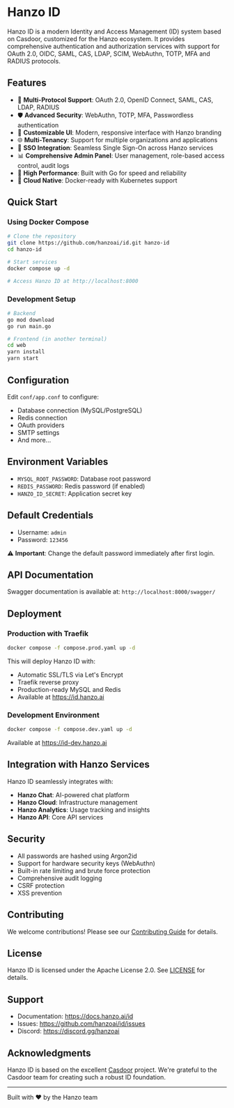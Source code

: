 # Hanzo ID

Hanzo ID is a modern Identity and Access Management (ID) system based on Casdoor, customized for the Hanzo ecosystem. It provides comprehensive authentication and authorization services with support for OAuth 2.0, OIDC, SAML, CAS, LDAP, SCIM, WebAuthn, TOTP, MFA and RADIUS protocols.

## Features

- 🔐 **Multi-Protocol Support**: OAuth 2.0, OpenID Connect, SAML, CAS, LDAP, RADIUS
- 🛡️ **Advanced Security**: WebAuthn, TOTP, MFA, Passwordless authentication
- 🎨 **Customizable UI**: Modern, responsive interface with Hanzo branding
- 🌐 **Multi-Tenancy**: Support for multiple organizations and applications
- 🔄 **SSO Integration**: Seamless Single Sign-On across Hanzo services
- 📊 **Comprehensive Admin Panel**: User management, role-based access control, audit logs
- 🚀 **High Performance**: Built with Go for speed and reliability
- 🐳 **Cloud Native**: Docker-ready with Kubernetes support

## Quick Start

### Using Docker Compose

```bash
# Clone the repository
git clone https://github.com/hanzoai/id.git hanzo-id
cd hanzo-id

# Start services
docker compose up -d

# Access Hanzo ID at http://localhost:8000
```

### Development Setup

```bash
# Backend
go mod download
go run main.go

# Frontend (in another terminal)
cd web
yarn install
yarn start
```

## Configuration

Edit `conf/app.conf` to configure:

- Database connection (MySQL/PostgreSQL)
- Redis connection
- OAuth providers
- SMTP settings
- And more...

## Environment Variables

- `MYSQL_ROOT_PASSWORD`: Database root password
- `REDIS_PASSWORD`: Redis password (if enabled)
- `HANZO_ID_SECRET`: Application secret key

## Default Credentials

- Username: `admin`
- Password: `123456`

⚠️ **Important**: Change the default password immediately after first login.

## API Documentation

Swagger documentation is available at: `http://localhost:8000/swagger/`

## Deployment

### Production with Traefik

```bash
docker compose -f compose.prod.yaml up -d
```

This will deploy Hanzo ID with:
- Automatic SSL/TLS via Let's Encrypt
- Traefik reverse proxy
- Production-ready MySQL and Redis
- Available at https://id.hanzo.ai

### Development Environment

```bash
docker compose -f compose.dev.yaml up -d
```

Available at https://id-dev.hanzo.ai

## Integration with Hanzo Services

Hanzo ID seamlessly integrates with:

- **Hanzo Chat**: AI-powered chat platform
- **Hanzo Cloud**: Infrastructure management
- **Hanzo Analytics**: Usage tracking and insights
- **Hanzo API**: Core API services

## Security

- All passwords are hashed using Argon2id
- Support for hardware security keys (WebAuthn)
- Built-in rate limiting and brute force protection
- Comprehensive audit logging
- CSRF protection
- XSS prevention

## Contributing

We welcome contributions! Please see our [Contributing Guide](CONTRIBUTING.md) for details.

## License

Hanzo ID is licensed under the Apache License 2.0. See [LICENSE](LICENSE) for details.

## Support

- Documentation: https://docs.hanzo.ai/id
- Issues: https://github.com/hanzoai/id/issues
- Discord: https://discord.gg/hanzoai

## Acknowledgments

Hanzo ID is based on the excellent [Casdoor](https://github.com/casdoor/casdoor) project. We're grateful to the Casdoor team for creating such a robust ID foundation.

---

Built with ❤️ by the Hanzo team
